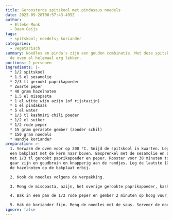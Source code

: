 ```yaml
---
title: Geroosterde spitskool met pindasaus noedels
date: 2023-09-28T08:57:43.495Z
author:
  - Elleke Munk
  - Daan Geijs
tags:
  - spitskool; noedels; koriander
categories:
  - vegetarisch
summary: Noedles en pinda's zijn een gouden combinatie. Met deze spitskool uit
  de oven al helemaal erg lekker.
portions: 2 personen
ingredients: |-
  * 1/2 spitskool
  * 1.5 el sesamolie
  * 2/3 tl gerookt paprikapoeder
  * Zwarte peper
  * 40 gram hazelnoten
  * 1.5 el misopasta
  * 1 el witte wijn azijn (of rijstazijn)
  * 1 el pindakaas
  * 5 el water
  * 1/3 tl kashmiri chili poeder
  * 1/2 el suiker
  * 1/2 rode peper
  * 15 gram geraspte gember (zonder schil)
  * 150 gram noedels
  * Handje koriander
preparation: >-
  1. Verwarm de oven voor op 200 °C. Snijd de spitskool in kwarten. Leg deze op
  een bakplaat met de kern naar boven. Besprenkel met de sesamolie en bestrooi
  met 1/3 tl gerookt paprikapoeder en peper. Rooster voor 30 minuten tot deze
  gaar zijn en goudbruin en knapperig aan de randjes. Leg de laatste 10 minuten
  de hazelnoten op de bakplaat erbij.

  2. Kook de noedles volgens de verpakking. 

  3. Meng de misopasta, azijn, het overige gerookte paprikapoeder, kashmiri chili poeder, suiker en pindakaas met het water en roer tot een gladde saus. Voeg het limoenrasp toe en breng op smaak met het limoensap, begin met 1/2 el.

  4. Bak in een pan de 1/2 rode peper en gember 2 minuten op hoog vuur, voeg vervolgens de kokosrasp toe en bak mee tot deze bruin verkleurd en gaat geuren. Pas op dat de kokosrasp niet verbrandt! Blus vervolgens af met water en de saus.

  5. Hak de koriander fijn. Meng de noedles met de saus. Serveer de noedles op een bord met daar bovenop de spitskool. Garneer met koriander.
ignore: false
---
```

